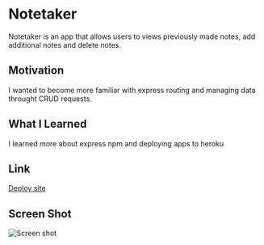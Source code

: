 # Notetaker
Notetaker is an app that allows users to views previously made notes, add additional notes and delete notes.
## Motivation
I wanted to become more familiar with express routing and managing data throught CRUD requests.
## What I Learned
I learned more about express npm and deploying apps to heroku
## Link
[Deploy site](https://infinite-dusk-40735.herokuapp.com/)
## Screen Shot
![Screen shot](https://i.imgur.com/rSM8g4Q.png)